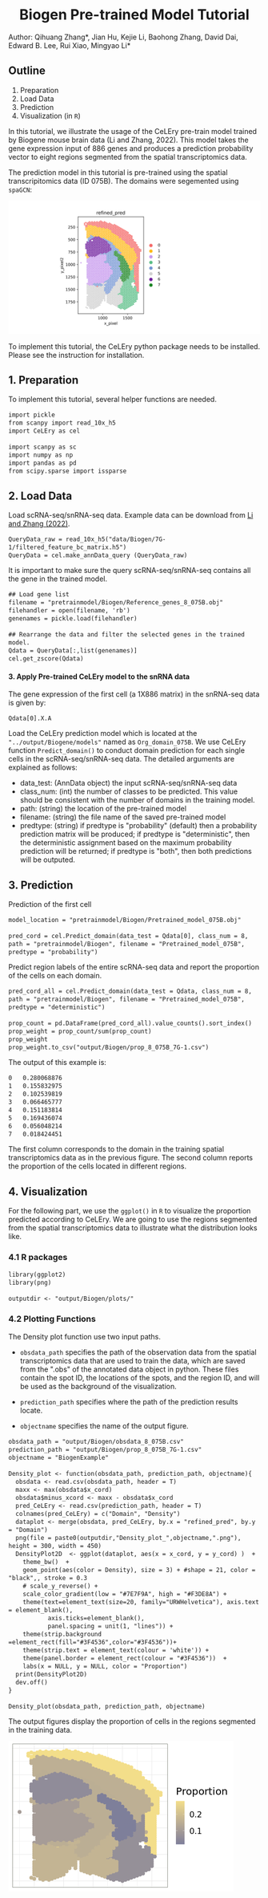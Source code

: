 <h1><center>Biogen Pre-trained Model Tutorial </center></h1>

Author: Qihuang Zhang*, Jian Hu, Kejie Li, Baohong Zhang, David Dai,
Edward B. Lee, Rui Xiao, Mingyao Li*



## Outline

1.  Preparation
2.  Load Data
3.  Prediction
4.  Visualization (in `R`)


In this tutorial, we illustrate the usage of the CeLEry pre-train model
trained by Biogene mouse brain data (Li and Zhang, 2022). This model
takes the gene expression input of 886 genes and produces a prediction
probability vector to eight regions segmented from the spatial
transcriptomics data.


The prediction model in this tutorial is pre-trained using the spatial transcripitomics data (ID 075B). The domains were segemented using ``spaGCN``:

![domain segementation](figures/segementation_8_075B.png)


To implement this tutorial, the CeLEry python package needs to be installed. Please see the instruction for installation.  

## 1. Preparation 

To implement this tutorial, several
helper functions are needed. 


``` {.python}
import pickle
from scanpy import read_10x_h5
import CeLEry as cel

import scanpy as sc
import numpy as np
import pandas as pd
from scipy.sparse import issparse
```


## 2. Load Data 

Load scRNA-seq/snRNA-seq data. Example data can be download from [Li and Zhang (2022)](https://doi.org/10.5281/zenodo.6640285).

``` {.python}
QueryData_raw = read_10x_h5("data/Biogen/7G-1/filtered_feature_bc_matrix.h5")
QueryData = cel.make_annData_query (QueryData_raw)
```


It is important to make sure the query scRNA-seq/snRNA-seq contains all the gene in the trained model.

``` {.python}
## Load gene list
filename = "pretrainmodel/Biogen/Reference_genes_8_075B.obj"
filehandler = open(filename, 'rb') 
genenames = pickle.load(filehandler)

## Rearrange the data and filter the selected genes in the trained model.
Qdata = QueryData[:,list(genenames)]
cel.get_zscore(Qdata)
```

#### 3. Apply Pre-trained CeLEry model to the snRNA data

The gene expression of the first cell (a 1X886 matrix) in the snRNA-seq data is given by:

``` {.python}
Qdata[0].X.A
```

Load the CeLEry prediction model which is located at the
`"../output/Biogene/models"` named as `Org_domain_075B`. We use CeLEry
function `Predict_domain()` to conduct domain prediction for each single
cells in the scRNA-seq/snRNA-seq data. The detailed arguments are
explained as follows:

-   data_test: (AnnData object) the input scRNA-seq/snRNA-seq data
-   class_num: (int) the number of classes to be predicted. This value
    should be consistent with the number of domains in the training
    model.
-   path: (string) the location of the pre-trained model
-   filename: (string) the file name of the saved pre-trained model
-   predtype: (string) if predtype is \"probability\" (default) then a
    probability prediction matrix will be produced; if predtype is
    \"deterministic\", then the deterministic assignment based on the
    maximum probability prediction will be returned; if predtype is
    \"both\", then both predictions will be outputed.

## 3. Prediction

Prediction of the first cell

``` {.python}
model_location = "pretrainmodel/Biogen/Pretrained_model_075B.obj"

pred_cord = cel.Predict_domain(data_test = Qdata[0], class_num = 8, path = "pretrainmodel/Biogen", filename = "Pretrained_model_075B", predtype = "probability")
```


Predict region labels of the entire scRNA-seq data and report the proportion of the cells on each domain.

``` {.python}
pred_cord_all = cel.Predict_domain(data_test = Qdata, class_num = 8, path = "pretrainmodel/Biogen", filename = "Pretrained_model_075B", predtype = "deterministic")

prop_count = pd.DataFrame(pred_cord_all).value_counts().sort_index()
prop_weight = prop_count/sum(prop_count)
prop_weight
prop_weight.to_csv("output/Biogen/prop_8_075B_7G-1.csv")
```

The output of this example is:

```
0	0.280068876
1	0.155832975
2	0.102539819
3	0.066465777
4	0.151183814
5	0.169436074
6	0.056048214
7	0.018424451
```
The first column corresponds to the domain in the training spatial transcriptomics data as in the previous figure. The second column reports the proportion of the cells located in different regions.


## 4. Visualization

For the following part, we use the `ggplot()` in `R` to visualize the
proportion predicted according to CeLEry. We are going to use the
regions segmented from the spatial transcriptomics data to illustrate
what the distribution looks like.

### 4.1 R packages

``` {.R}
library(ggplot2)
library(png)

outputdir <- "output/Biogen/plots/"
```


### 4.2 Plotting Functions

The Density plot function use two input paths.

-   `obsdata_path` specifies the path of the observation data from the
    spatial transcriptomics data that are used to train the data,
    which are saved from the \".obs\" of the annotated data object in
    python. These files contain the spot ID, the locations of the spots,
    and the region ID, and will be used as the background of
    the visualization.

-   `prediction_path` specifies where the path of the prediction results
    locate.

-   `objectname` specifies the name of the output figure.

``` {.R}
obsdata_path = "output/Biogen/obsdata_8_075B.csv"
prediction_path = "output/Biogen/prop_8_075B_7G-1.csv"
objectname = "BiogenExample"

Density_plot <- function(obsdata_path, prediction_path, objectname){
  obsdata <- read.csv(obsdata_path, header = T)
  maxx <- max(obsdata$x_cord)
  obsdata$minus_xcord <- maxx - obsdata$x_cord
  pred_CeLEry <- read.csv(prediction_path, header = T)
  colnames(pred_CeLEry) = c("Domain", "Density")
  dataplot <- merge(obsdata, pred_CeLEry, by.x = "refined_pred", by.y = "Domain")
  png(file = paste0(outputdir,"Density_plot_",objectname,".png"), height = 300, width = 450)
  DensityPlot2D  <- ggplot(dataplot, aes(x = x_cord, y = y_cord) )  + 
    theme_bw()  + 
    geom_point(aes(color = Density), size = 3) + #shape = 21, color = "black",, stroke = 0.3
    # scale_y_reverse() +
    scale_color_gradient(low = "#7E7F9A", high = "#F3DE8A") +
    theme(text=element_text(size=20, family="URWHelvetica"), axis.text = element_blank(),
           axis.ticks=element_blank(),
           panel.spacing = unit(1, "lines")) +
    theme(strip.background =element_rect(fill="#3F4536",color="#3F4536"))+
    theme(strip.text = element_text(colour = 'white')) +
    theme(panel.border = element_rect(colour = "#3F4536"))  +
    labs(x = NULL, y = NULL, color = "Proportion")
  print(DensityPlot2D)
  dev.off()
}

Density_plot(obsdata_path, prediction_path, objectname)
```

The output figures display the proportion of cells in the regions
segmented in the training data.

![prediction results](figures/Density_plot_BiogenExample.png)
